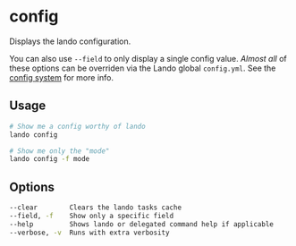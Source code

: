 config
======

Displays the lando configuration.

You can also use `--field` to only display a single config value. *Almost all* of these options can be overriden via the Lando global `config.yml`. See the [config system](../config/config.md) for more info.

Usage
-----

```bash
# Show me a config worthy of lando
lando config

# Show me only the "mode"
lando config -f mode
```

Options
-------

```bash
--clear        Clears the lando tasks cache
--field, -f    Show only a specific field
--help         Shows lando or delegated command help if applicable
--verbose, -v  Runs with extra verbosity
```

